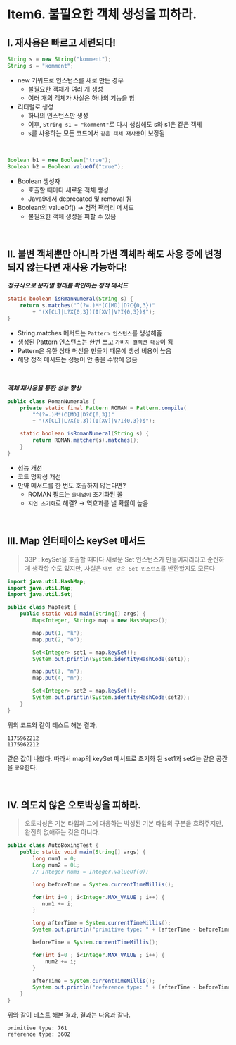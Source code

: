 # Item6. 불필요한 객체 생성을 피하라.

## I. 재사용은 빠르고 세련되다!

```java
String s = new String("komment");
String s = "komment";
```

- new 키워드로 인스턴스를 새로 만든 경우
  - 불필요한 객체가 여러 개 생성
  - 여러 개의 객체가 사실은 하나의 기능을 함
- 리터럴로 생성
  - 하나의 인스턴스만 생성
  - 이후, `String s1 = "komment"`로 다시 생성해도 s와 s1은 같은 객체
  - s를 사용하는 모든 코드에서 `같은 객체 재사용`이 보장됨

<br>

```java
Boolean b1 = new Boolean("true");
Boolean b2 = Boolean.valueOf("true");
```

- Boolean 생성자
  - 호출할 때마다 새로운 객체 생성
  - Java9에서 deprecated 및 removal 됨
- Boolean의 valueOf() → 정적 팩터리 메서드
  - 불필요한 객체 생성을 피할 수 있음

<br>

## II. 불변 객체뿐만 아니라 가변 객체라 해도 사용 중에 변경되지 않는다면 재사용 가능하다!

**_정규식으로 문자열 형태를 확인하는 정적 메서드_**

```java
static boolean isRmanNumeral(String s) {
    return s.matches("^(?=.)M*(C[MD]|D?C{0,3})"
        + "(X[CL]|L?X{0,3})(I[XV]|V?I{0,3})$");
}
```

- String.matches 메서드는 `Pattern 인스턴스`를 생성해줌
- 생성된 Pattern 인스턴스는 한번 쓰고 `가비지 컬렉션 대상`이 됨
- Pattern은 유한 상태 머신을 만들기 때문에 생성 비용이 높음
- 해당 정적 메서드는 성능이 안 좋을 수밖에 없음

<br>

**_객체 재사용을 통한 성능 향상_**

```java
public class RomanNumerals {
    private static final Pattern ROMAN = Pattern.compile(
        "^(?=.)M*(C[MD]|D?C{0,3})"
        + "(X[CL]|L?X{0,3})(I[XV]|V?I{0,3})$");

    static boolean isRomanNumeral(String s) {
        return ROMAN.matcher(s).matches();
    }
}
```

- 성능 개선
- 코드 명확성 개선
- 만약 메서드를 한 번도 호출하지 않는다면?
  - ROMAN 필드는 `쓸데없이` 초기화된 꼴
  - `지연 초기화`로 해결? → 역효과를 낼 확률이 높음

<br>

## III. Map 인터페이스 keySet 메서드

> 33P : keySet을 호출할 때마다 새로운 Set 인스턴스가 만들어지리라고 순진하게 생각할 수도 있지만, 사실은 `매번 같은 Set 인스턴스`를 반환할지도 모른다

```java
import java.util.HashMap;
import java.util.Map;
import java.util.Set;

public class MapTest {
    public static void main(String[] args) {
        Map<Integer, String> map = new HashMap<>();

        map.put(1, "k");
        map.put(2, "o");

        Set<Integer> set1 = map.keySet();
        System.out.println(System.identityHashCode(set1));

        map.put(3, "m");
        map.put(4, "m");

        Set<Integer> set2 = map.keySet();
        System.out.println(System.identityHashCode(set2));
    }
}
```

위의 코드와 같이 테스트 해본 결과,

```shell
1175962212
1175962212
```

같은 값이 나왔다. 따라서 map의 keySet 메서드로 초기화 된 set1과 set2는 같은 공간을 `공유`한다.

<br>

## IV. 의도치 않은 오토박싱을 피하라.

> 오토박싱은 기본 타입과 그에 대응하는 박싱된 기본 타입의 구분을 흐려주지만, 완전히 없애주는 것은 아니다.

```java
public class AutoBoxingTest {
    public static void main(String[] args) {
        long num1 = 0;
        Long num2 = 0L;
        // Integer num3 = Integer.valueOf(0);

        long beforeTime = System.currentTimeMillis();

        for(int i=0 ; i<Integer.MAX_VALUE ; i++) {
           num1 += i;
        }

        long afterTime = System.currentTimeMillis();
        System.out.println("primitive type: " + (afterTime - beforeTime));

        beforeTime = System.currentTimeMillis();

        for(int i=0 ; i<Integer.MAX_VALUE ; i++) {
            num2 += i;
        }

        afterTime = System.currentTimeMillis();
        System.out.println("reference type: " + (afterTime - beforeTime));
    }
}

```

위와 같이 테스트 해본 결과, 결과는 다음과 같다.

```shell
primitive type: 761
reference type: 3602
```
